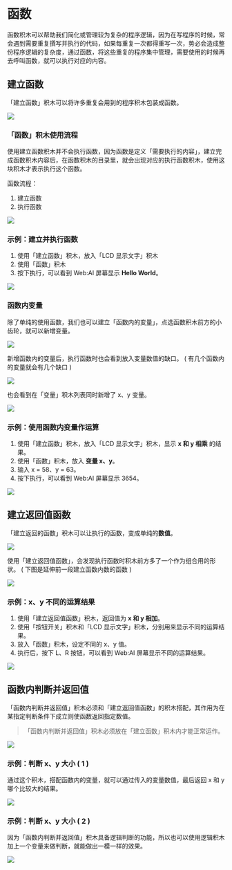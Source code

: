 

# 函数

函数积木可以帮助我们简化或管理较为复杂的程序逻辑，因为在写程序的时候，常会遇到需要重复撰写并执行的代码，如果每重复一次都得重写一次，势必会造成整份程序逻辑的复杂度，通过函数，将这些重复的程序集中管理，需要使用的时候再去呼叫函数，就可以执行对应的内容。

## 建立函数

「建立函数」积木可以将许多重复会用到的程序积木包装成函数。

![](../../assets/images/upload_a367c134c23f41bcd37af8342f8aae8a.png)

### 「函数」积木使用流程

使用建立函数积木并不会执行函数，因为函数是定义「需要执行的内容」，建立完成函数积木内容后，在函数积木的目录里，就会出现对应的执行函数积木，使用这块积木才表示执行这个函数。

函数流程：

1. 建立函数
2. 执行函数

![](../../assets/images/upload_9927eea7e5f49cc07602f9e8ef006cc0.png)

### 示例：建立并执行函数

1. 使用「建立函数」积木，放入「LCD 显示文字」积木
2. 使用「函数」积木
3. 按下执行，可以看到 Web:AI 屏幕显示 **Hello World**。

![](../../assets/images/upload_ba667034437829bdc693c88295b95db0.png)

### 函数内变量

除了单纯的使用函数，我们也可以建立「函数内的变量」，点选函数积木前方的小齿轮，就可以新增变量。

![](../../assets/images/upload_730ffc95b0c683c2ca9896fd3ec1b283.gif)

新增函数内的变量后，执行函数时也会看到放入变量数值的缺口。 ( 有几个函数内的变量就会有几个缺口 )

![](../../assets/images/upload_b12dd98ddefa314dadd2e0ad39fcec10.png)

也会看到在「变量」积木列表同时新增了 x、y 变量。

![](../../assets/images/upload_c2fa8754b6319a1758fb0c0a337adfcb.png)

### 示例：使用函数内变量作运算

1. 使用「建立函数」积木，放入「LCD 显示文字」积木，显示 **x 和 y 相乘** 的结果。
2. 使用「函数」积木，放入 **变量 x、y**。
3. 输入 x = 58、y = 63。
4. 按下执行，可以看到 Web:AI 屏幕显示 3654。

![](../../assets/images/upload_b0d50f4e741fc6ebb87e55f254e3a4ad.png)

## 建立返回值函数

「建立返回的函数」积木可以让执行的函数，变成单纯的**数值**。

![](../../assets/images/upload_cf7190430a281e0758d5a1c382e86286.png)

使用「建立返回值函数」，会发现执行函数时积木前方多了一个作为组合用的形状。
( 下图是延伸前一段建立函数内数的函数 )

![](../../assets/images/upload_cbfb981e04896726b0ed41b7539720b5.png)

### 示例：x、y 不同的运算结果

1. 使用「建立返回值函数」积木，返回值为 **x 和 y 相加**。
2. 使用「按钮开关」积木和「LCD 显示文字」积木，分别用来显示不同的运算结果。
3. 放入「函数」积木，设定不同的 x、y 值。
4. 执行后，按下 L、R 按钮，可以看到 Web:AI 屏幕显示不同的运算结果。

![](../../assets/images/upload_7142effe680a069803df59f805082d85.gif)

## 函数内判断并返回值

「函数内判断并返回值」积木必须和「建立返回值函数」的积木搭配，其作用为在某指定判断条件下成立则使函数返回指定数值。

> 「函数内判断并返回值」积木必须放在「建立函数」积木内才能正常运作。

![](../../assets/images/upload_3f635fbacc9cdfda5d4e05d33e8b4bf0.png)

### 示例：判断 x、y 大小 ( 1 )

通过这个积木，搭配函数内的变量，就可以通过传入的变量数值，最后返回 x 和 y 哪个比较大的结果。

![](../../assets/images/upload_218975067b38ed4d9b0c73b103f2bf2a.png)

### 示例：判断 x、y 大小 ( 2 )

因为「函数内判断并返回值」积木具备逻辑判断的功能，所以也可以使用逻辑积木加上一个变量来做判断，就能做出一模一样的效果。

![](../../assets/images/upload_503e5c2f293d0f99b5fdf78c78e6332c.png)